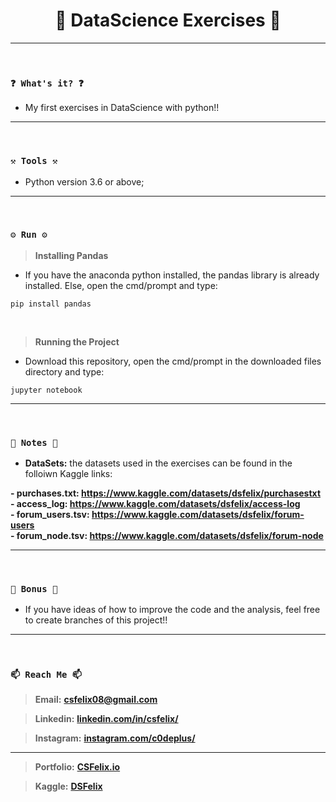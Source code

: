 <h1 align="center">🌟 DataScience Exercises 🌟</h1>

----
<br>

### `❓ What's it? ❓`

* My first exercises in DataScience with python!!

----
<br>

### `⚒️ Tools ⚒️`

* Python version 3.6 or above;


----
<br>

### `⚙️ Run ⚙️`

> **Installing Pandas**

* If you have the anaconda python installed, the pandas library is already installed. Else, open the cmd/prompt and type:

```
pip install pandas
```

<br>

> **Running the Project**

* Download this repository, open the cmd/prompt in the downloaded files directory and type:

```
jupyter notebook
```

----
<br>

### `📝 Notes 📝`

* **DataSets:** the datasets used in the exercises can be found in the folloiwn Kaggle links:


**- purchases.txt: https://www.kaggle.com/datasets/dsfelix/purchasestxt**
<br>
**- access_log: https://www.kaggle.com/datasets/dsfelix/access-log**
<br>
**- forum_users.tsv: https://www.kaggle.com/datasets/dsfelix/forum-users**
<br>
**- forum_node.tsv: https://www.kaggle.com/datasets/dsfelix/forum-node**


----
<br>

### `🎁 Bonus 🎁`

* If you have ideas of how to improve the code and the analysis, feel free to create branches of this project!!

----
<br>

### `📫 Reach Me 📫`

> **Email:** **[csfelix08@gmail.com](mailto:csfelix08@gmail.com?)**

> **Linkedin:** **[linkedin.com/in/csfelix/](https://www.linkedin.com/in/csfelix/)**

> **Instagram:** **[instagram.com/c0deplus/](https://www.instagram.com/c0deplus/)**

----

> **Portfolio:** **[CSFelix.io](https://csfelix.github.io/)**

> **Kaggle:** **[DSFelix](https://www.kaggle.com/dsfelix)**
